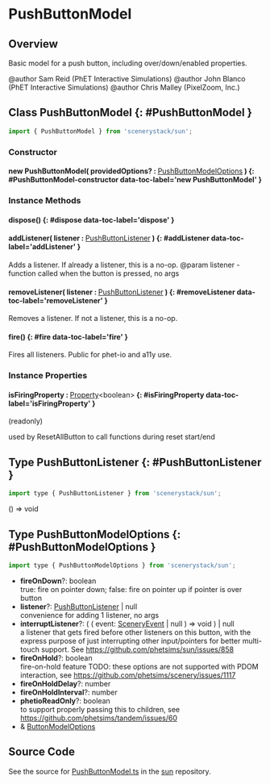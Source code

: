 # PushButtonModel

## Overview

Basic model for a push button, including over/down/enabled properties.

@author Sam Reid (PhET Interactive Simulations)
@author John Blanco (PhET Interactive Simulations)
@author Chris Malley (PixelZoom, Inc.)

## Class PushButtonModel {: #PushButtonModel }


```js
import { PushButtonModel } from 'scenerystack/sun';
```
### Constructor

#### new PushButtonModel( providedOptions? : <span style="font-weight: 400;">[PushButtonModelOptions](../sun/PushButtonModel.md#PushButtonModelOptions)</span> ) {: #PushButtonModel-constructor data-toc-label='new PushButtonModel' }

### Instance Methods

#### dispose() {: #dispose data-toc-label='dispose' }

#### addListener( listener : <span style="font-weight: 400;">[PushButtonListener](../sun/PushButtonModel.md#PushButtonListener)</span> ) {: #addListener data-toc-label='addListener' }

Adds a listener. If already a listener, this is a no-op.
@param listener - function called when the button is pressed, no args

#### removeListener( listener : <span style="font-weight: 400;">[PushButtonListener](../sun/PushButtonModel.md#PushButtonListener)</span> ) {: #removeListener data-toc-label='removeListener' }

Removes a listener. If not a listener, this is a no-op.

#### fire() {: #fire data-toc-label='fire' }

Fires all listeners.  Public for phet-io and a11y use.

### Instance Properties

#### isFiringProperty : <span style="font-weight: 400;">[Property](../axon/Property.md)&lt;<span style="color: hsla(calc(var(--md-hue) + 180deg),80%,40%,1);">boolean</span>&gt;</span> {: #isFiringProperty data-toc-label='isFiringProperty' }

(readonly)

used by ResetAllButton to call functions during reset start/end



## Type PushButtonListener {: #PushButtonListener }


```js
import type { PushButtonListener } from 'scenerystack/sun';
```


() =&gt; <span style="color: hsla(calc(var(--md-hue) + 180deg),80%,40%,1);">void</span>



## Type PushButtonModelOptions {: #PushButtonModelOptions }


```js
import type { PushButtonModelOptions } from 'scenerystack/sun';
```


- **fireOnDown**?: <span style="color: hsla(calc(var(--md-hue) + 180deg),80%,40%,1);">boolean</span>
<br>  true: fire on pointer down; false: fire on pointer up if pointer is over button
- **listener**?: [PushButtonListener](../sun/PushButtonModel.md#PushButtonListener) | <span style="color: hsla(calc(var(--md-hue) + 180deg),80%,40%,1);">null</span>
<br>  convenience for adding 1 listener, no args
- **interruptListener**?: ( ( event: [SceneryEvent](../scenery/SceneryEvent.md) | <span style="color: hsla(calc(var(--md-hue) + 180deg),80%,40%,1);">null</span> ) =&gt; <span style="color: hsla(calc(var(--md-hue) + 180deg),80%,40%,1);">void</span> ) | <span style="color: hsla(calc(var(--md-hue) + 180deg),80%,40%,1);">null</span>
<br>  a listener that gets fired before other listeners on this button, with the express purpose of just interrupting
  other input/pointers for better multi-touch support. See https://github.com/phetsims/sun/issues/858
- **fireOnHold**?: <span style="color: hsla(calc(var(--md-hue) + 180deg),80%,40%,1);">boolean</span>
<br>  fire-on-hold feature
  TODO: these options are not supported with PDOM interaction, see https://github.com/phetsims/scenery/issues/1117
- **fireOnHoldDelay**?: <span style="color: hsla(calc(var(--md-hue) + 180deg),80%,40%,1);">number</span>
- **fireOnHoldInterval**?: <span style="color: hsla(calc(var(--md-hue) + 180deg),80%,40%,1);">number</span>
- **phetioReadOnly**?: <span style="color: hsla(calc(var(--md-hue) + 180deg),80%,40%,1);">boolean</span>
<br>  to support properly passing this to children, see https://github.com/phetsims/tandem/issues/60
- &amp; [ButtonModelOptions](../sun/ButtonModel.md#ButtonModelOptions)




## Source Code

See the source for [PushButtonModel.ts](https://github.com/phetsims/sun/blob/main/js/buttons/PushButtonModel.ts) in the [sun](https://github.com/phetsims/sun) repository.
